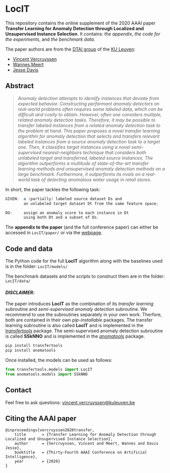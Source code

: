 # LocIT

This repository contains the online supplement of the 2020 AAAI paper **Transfer Learning for Anomaly Detection through Localized and Unsupervised Instance Selection**. It contains: *the appendix*, *the code for the experiments*, and *the benchmark data*.

The paper authors are from the [DTAI group](https://dtai.cs.kuleuven.be/) of the [KU Leuven](https://kuleuven.be/):

- [Vincent Vercruyssen](https://people.cs.kuleuven.be/~vincent.vercruyssen/)
- [Wannes Meert](https://people.cs.kuleuven.be/~wannes.meert/)
- [Jesse Davis](https://people.cs.kuleuven.be/~jesse.davis/)


## Abstract

> *Anomaly detection attempts to identify instances that deviate from expected behavior. Constructing performant anomaly detectors on real-world problems often requires some labeled data, which can be difficult and costly to obtain. However, often one considers multiple, related anomaly detection tasks. Therefore, it may be possible to transfer labeled instances from a related anomaly detection task to the problem at hand. This paper proposes a novel transfer learning algorithm for anomaly detection that selects and transfers relevant labeled instances from a source anomaly detection task to a target one. Then, it classifies target instances using a novel semi-supervised nearest-neighbors technique that considers both unlabeled target and transferred, labeled source instances. The algorithm outperforms a multitude of state-of-the-art transfer learning methods and unsupervised anomaly detection methods on a large benchmark. Furthermore, it outperforms its rivals on a real-world task of detecting anomalous water usage in retail stores.*

In short, the paper tackles the following task:

```java
GIVEN:  a (partially) labeled source dataset Ds and
        an unlabeled target dataset Dt from the same feature space;

DO:     assign an anomaly score to each instance in Dt
        using both Dt and a subset of Ds.
```

The **appendix to the paper** (and the full conference paper) can either be accessed in `LocIT/paper/` or via the [webpage](https://people.cs.kuleuven.be/~vincent.vercruyssen/).


## Code and data

The Python code for the full **LocIT** algorithm along with the baselines used is in the folder: `LocIT/models/`

The benchmark datasets and the scripts to construct them are in the folder: `LocIT/data/`


#### *DISCLAIMER*:

The paper introduces **LocIT** as the combination of its *transfer learning* subroutine and *semi-supervised anomaly detection* subroutine. We recommend to use the subroutines separately in your own work. Therfore, both are contained in their own *pip-installable* packages.
The transfer learning subroutine is also called **LocIT** and is implemented in the [*transfertools*](https://github.com/Vincent-Vercruyssen/transfertools) package.
The semi-supervised anomaly detection subroutine is called **SSkNNO** and is implemented in the [*anomatools*](https://github.com/Vincent-Vercruyssen/anomatools) package.
```bash
pip install transfertools
pip install anomatools
```
Once installed, the models can be used as follows:
```python
from transfertools.models import LocIT
from anomatools.models import SSkNNO
```


## Contact

Feel free to ask questions: [vincent.vercruyssen@kuleuven.be](mailto:vincent.vercruyssen@kuleuven.be)


## Citing the AAAI paper

```
@inproceedings{vercruyssen2020transfer,
    title       = {Transfer Learning for Anomaly Detection through Localized and Unsupervised Instance Selection},
    author      = {Vercruyssen, Vincent and Meert, Wannes and Davis Jesse},
    booktitle   = {Thirty-Fourth AAAI Conference on Artificial Intelligence},
    year        = {2020}
}
```
